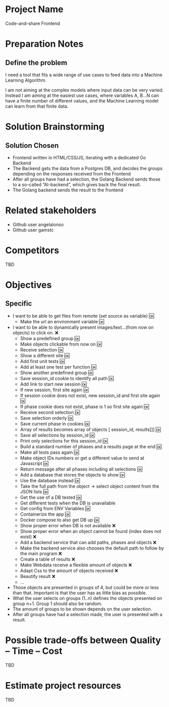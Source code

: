 # Project Name
Code-and-share Frontend

# Preparation Notes
## Define the problem
I need a tool that fits a wide range of use cases to feed data into a Machine Learning Algorithm.  
  
I am not aiming at the complex models where input data can be very varied. Instead I am aiming at the easiest use cases, where variables A, B...N can have a finite number of different values, and the Machine Learning model can learn from that finite data. 
# Solution Brainstorming
## Solution Chosen
* Frontend written in HTML/CSS/JS, iterating with a dedicated Go Backend
* The Backend gets the data from a Postgres DB, and decides the groups depending on the responses received from the Frontend
* After all groups have had a selection, the Golang Backend sends those to a so-called “AI-backend”, which gives back the final result.
* The Golang backend sends the result to the frontend

# Related stakeholders
* Github user angelalonso
* Github user gamstc
# Competitors
TBD
# Objectives
## Specific
* I want to be able to get files from remote (set source as variable) :ok:
  * Make the url an environment variable :ok:
* I want to be able to dynamically present images/text…(from now on objects) to click on. :x:
  * Show a predefined group :ok:
  * Make objects clickable from now on :ok:
  * Receive selection :ok:
  * Show a different site :ok:
  * Add first unit tests :ok:
  * Add at least one test per function :ok:
  * Show another predefined group :ok:
  * Save session_id cookie to identify all path :ok:
  * Add link to start new session :ok:
  * If new session, first site again :ok:
  * If session cookie does not exist, new session_id and first site again :ok:
  * If phase cookie does not exist, phase is 1 so first site again :ok:
  * Receive second selection :ok:
  * Save selection orderly :ok:
  * Save current phase in cookies :ok:
  * Array of results becomes array of objects [ session_id, results[]] :ok:
  * Save all selections by session_id :ok:
  * Print only selections for this session_id :ok:
  * Build a standard number of phases and a results page at the end :ok:
  * Make all tests pass again :ok:
  * Make object IDs numbers or get a different value to send at Javascript :ok:
  * Return message after all phases including all selections :ok:
  * Add a database that stores the objects to show :ok:
  * Use the database instead :ok:
  * Take the full path from the object -> select object content from the JSON lists :ok:
  * Get the use of a DB tested :ok:
  * Get different tests when the DB is unavailable
  * Get config from ENV Variables :ok:
  * Containerize the app :ok:
  * Docker compose to also get DB up :ok:
  * Show proper error when DB is not available :x:
  * Show proper error when an object cannot be found (index does not exist) :x:
  * Add a backend service that can add paths, phases and objects :x:
  * Make the backend service also chooses the default path to follow by the main program :x:
  * Create a table of results :x:
  * Make Webdata receive a flexible amount of objects :x:
  * Adapt Css to the amount of objects received :x:
  * Beautify result :x:
  * ...
* Those objects are presented in groups of 4, but could be more or less than that. Important is that the user has as little bias as possible.
* What the user selects on groups (1..n) defines the objects presented on group n+1. Group 1 should also be random.
* The amount of groups to be shown depends on the user selection.
* After all groups have had a selection made, the user is presented with a result.

# Possible trade-offs between Quality – Time – Cost
TBD

# Estimate project resources
TBD






